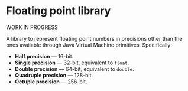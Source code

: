 # Floating point library

WORK IN PROGRESS

A library to represent floating point numbers in precisions other than the ones 
available through Java Virtual Machine primitives. Specifically:

* **Half precision** &mdash; 16-bit.
* **Single precision** &mdash; 32-bit, equivalent to `float`.
* **Double precision** &mdash; 64-bit, equivalent to `double`.
* **Quadruple precision** &mdash; 128-bit.
* **Octuple precision** &mdash; 256-bit.
